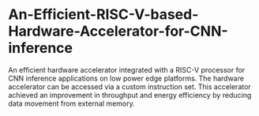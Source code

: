 # An-Efficient-RISC-V-based-Hardware-Accelerator-for-CNN-inference
An efficient hardware accelerator integrated with a RISC-V processor for CNN inference applications on low power edge platforms. The hardware accelerator can be accessed via a custom instruction set. This accelerator achieved an improvement in throughput and energy efficiency by reducing data movement from external memory.
